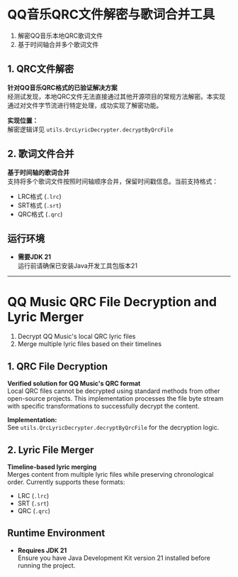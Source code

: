 # QQ音乐QRC文件解密与歌词合并工具

1. 解密QQ音乐本地QRC歌词文件
2. 基于时间轴合并多个歌词文件

## 1. QRC文件解密
**针对QQ音乐QRC格式的已验证解决方案**  
经测试发现，本地QRC文件无法直接通过其他开源项目的常规方法解密。本实现通过对文件字节流进行特定处理，成功实现了解密功能。

**实现位置：**  
解密逻辑详见 `utils.QrcLyricDecrypter.decryptByQrcFile`

## 2. 歌词文件合并
**基于时间轴的歌词合并**  
支持将多个歌词文件按照时间轴顺序合并，保留时间戳信息。当前支持格式：
- LRC格式 (`.lrc`)
- SRT格式 (`.srt`)
- QRC格式 (`.qrc`)

## 运行环境
- **需要JDK 21**  
  运行前请确保已安装Java开发工具包版本21

-----------------------------------------

# QQ Music QRC File Decryption and Lyric Merger

1. Decrypt QQ Music's local QRC lyric files
2. Merge multiple lyric files based on their timelines

## 1. QRC File Decryption
**Verified solution for QQ Music's QRC format**  
Local QRC files cannot be decrypted using standard methods from other open-source projects. This implementation processes the file byte stream with specific transformations to successfully decrypt the content.

**Implementation:**  
See `utils.QrcLyricDecrypter.decryptByQrcFile` for the decryption logic.

## 2. Lyric File Merger
**Timeline-based lyric merging**  
Merges content from multiple lyric files while preserving chronological order. Currently supports these formats:
- LRC (`.lrc`)
- SRT (`.srt`)
- QRC (`.qrc`)

## Runtime Environment
- **Requires JDK 21**  
  Ensure you have Java Development Kit version 21 installed before running the project.
